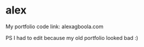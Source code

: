 # alex
My portfolio code
link: alexagboola.com

PS I had to edit because my old portfolio looked bad :)
